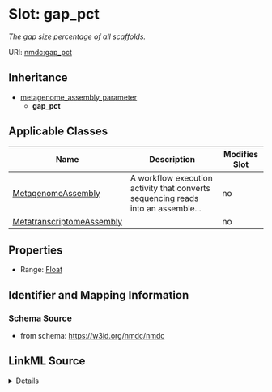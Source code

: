 # Slot: gap_pct


_The gap size percentage of all scaffolds._



URI: [nmdc:gap_pct](https://w3id.org/nmdc/gap_pct)




## Inheritance

* [metagenome_assembly_parameter](metagenome_assembly_parameter.md)
    * **gap_pct**





## Applicable Classes

| Name | Description | Modifies Slot |
| --- | --- | --- |
[MetagenomeAssembly](MetagenomeAssembly.md) | A workflow execution activity that converts sequencing reads into an assemble... |  no  |
[MetatranscriptomeAssembly](MetatranscriptomeAssembly.md) |  |  no  |







## Properties

* Range: [Float](Float.md)





## Identifier and Mapping Information







### Schema Source


* from schema: https://w3id.org/nmdc/nmdc




## LinkML Source

<details>
```yaml
name: gap_pct
description: The gap size percentage of all scaffolds.
from_schema: https://w3id.org/nmdc/nmdc
rank: 1000
is_a: metagenome_assembly_parameter
alias: gap_pct
domain_of:
- MetagenomeAssembly
- MetatranscriptomeAssembly
range: float

```
</details>